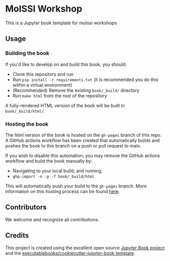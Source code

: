 # MolSSI Workshop

This is a Jupyter book template for molssi workshops

## Usage

### Building the book

If you'd like to develop on and build this book, you should:

- Clone this repository and run
- Run `pip install -r requirements.txt` (it is recommended you do this within a virtual environment)
- (Recommended) Remove the existing `book/_build/` directory
- Run `make html` from the root of the repository

A fully-rendered HTML version of the book will be built in `book/_build/html/`.

### Hosting the book

The html version of the book is hosted on the `gh-pages` branch of this repo. A GitHub actions workflow has been created that automatically builds and pushes the book to this branch on a push or pull request to main.

If you wish to disable this automation, you may remove the GitHub actions workflow and build the book manually by:

- Navigating to your local build; and running,
- `ghp-import -n -p -f book/_build/html`

This will automatically push your build to the `gh-pages` branch. More information on this hosting process can be found [here](https://jupyterbook.org/publish/gh-pages.html#manually-host-your-book-with-github-pages).

## Contributors

We welcome and recognize all contributions. 

## Credits

This project is created using the excellent open source [Jupyter Book project](https://jupyterbook.org/) and the [executablebooks/cookiecutter-jupyter-book template](https://github.com/executablebooks/cookiecutter-jupyter-book).
